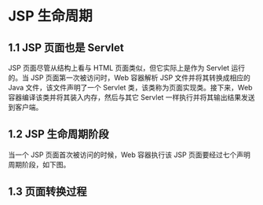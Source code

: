 <h1>JSP 生命周期</h1>
<h2>1.1 JSP 页面也是 Servlet</h1>
<p>JSP 页面尽管从结构上看与 HTML 页面类似，但它实际上是作为 Servlet 运行的。当 JSP 页面第一次被访问时，Web 容器解析 JSP 文件并将其转换成相应的 Java 文件，该文件声明了一个 Servlet 类，该类称为页面实现类。接下来，Web 容器编译该类并将其装入内存，然后与其它 Servlet 一样执行并将其输出结果发送到客户端。
</p>

<h2>1.2 JSP 生命周期阶段</h2>
<p>当一个 JSP 页面首次被访问的时候，Web 容器执行该 JSP 页面要经过七个声明周期阶段，如下图。
</p>

<h2>1.3 页面转换过程</h2>
